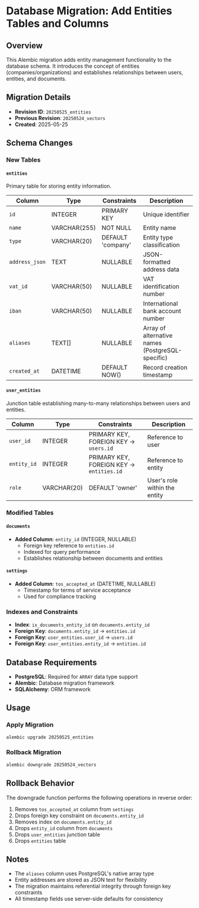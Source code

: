 <!--
This documentation was auto-generated by Claude on 2025-05-31T16-13-44.
Source file: ./src/backend/alembic/versions/2025_05_25_add_entities_tables.py
-->

# Database Migration: Add Entities Tables and Columns

## Overview

This Alembic migration adds entity management functionality to the database schema. It introduces the concept of entities (companies/organizations) and establishes relationships between users, entities, and documents.

## Migration Details

- **Revision ID**: `20250525_entities`
- **Previous Revision**: `20250524_vectors`
- **Created**: 2025-05-25

## Schema Changes

### New Tables

#### `entities`
Primary table for storing entity information.

| Column | Type | Constraints | Description |
|--------|------|-------------|-------------|
| `id` | INTEGER | PRIMARY KEY | Unique identifier |
| `name` | VARCHAR(255) | NOT NULL | Entity name |
| `type` | VARCHAR(20) | DEFAULT 'company' | Entity type classification |
| `address_json` | TEXT | NULLABLE | JSON-formatted address data |
| `vat_id` | VARCHAR(50) | NULLABLE | VAT identification number |
| `iban` | VARCHAR(50) | NULLABLE | International bank account number |
| `aliases` | TEXT[] | NULLABLE | Array of alternative names (PostgreSQL-specific) |
| `created_at` | DATETIME | DEFAULT NOW() | Record creation timestamp |

#### `user_entities`
Junction table establishing many-to-many relationships between users and entities.

| Column | Type | Constraints | Description |
|--------|------|-------------|-------------|
| `user_id` | INTEGER | PRIMARY KEY, FOREIGN KEY → `users.id` | Reference to user |
| `entity_id` | INTEGER | PRIMARY KEY, FOREIGN KEY → `entities.id` | Reference to entity |
| `role` | VARCHAR(20) | DEFAULT 'owner' | User's role within the entity |

### Modified Tables

#### `documents`
- **Added Column**: `entity_id` (INTEGER, NULLABLE)
  - Foreign key reference to `entities.id`
  - Indexed for query performance
  - Establishes relationship between documents and entities

#### `settings`
- **Added Column**: `tos_accepted_at` (DATETIME, NULLABLE)
  - Timestamp for terms of service acceptance
  - Used for compliance tracking

### Indexes and Constraints

- **Index**: `ix_documents_entity_id` on `documents.entity_id`
- **Foreign Key**: `documents.entity_id` → `entities.id`
- **Foreign Key**: `user_entities.user_id` → `users.id`
- **Foreign Key**: `user_entities.entity_id` → `entities.id`

## Database Requirements

- **PostgreSQL**: Required for `ARRAY` data type support
- **Alembic**: Database migration framework
- **SQLAlchemy**: ORM framework

## Usage

### Apply Migration
```bash
alembic upgrade 20250525_entities
```

### Rollback Migration
```bash
alembic downgrade 20250524_vectors
```

## Rollback Behavior

The downgrade function performs the following operations in reverse order:
1. Removes `tos_accepted_at` column from `settings`
2. Drops foreign key constraint on `documents.entity_id`
3. Removes index on `documents.entity_id`
4. Drops `entity_id` column from `documents`
5. Drops `user_entities` junction table
6. Drops `entities` table

## Notes

- The `aliases` column uses PostgreSQL's native array type
- Entity addresses are stored as JSON text for flexibility
- The migration maintains referential integrity through foreign key constraints
- All timestamp fields use server-side defaults for consistency